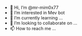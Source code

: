 - 👋 Hi, I’m @mr-mim0x77
- 👀 I’m interested in Mev bot
- 🌱 I’m currently learning ...
- 💞️ I’m looking to collaborate on ...
- 📫 How to reach me ...

<!---
mr-mim0x77 is a ✨ special ✨ repository because its `README.md` (this file) appears on your GitHub profile.
You can click the Preview link to take a look at your changes.
--->
